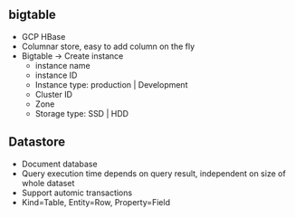 ## bigtable
* GCP HBase
* Columnar store, easy to add column on the fly
* Bigtable -> Create instance
  * instance name
  * instance ID
  * Instance type: production | Development
  * Cluster ID
  * Zone
  * Storage type: SSD | HDD


## Datastore
* Document database
* Query execution time depends on query result, independent on size of whole dataset
* Support automic transactions
* Kind=Table, Entity=Row, Property=Field

